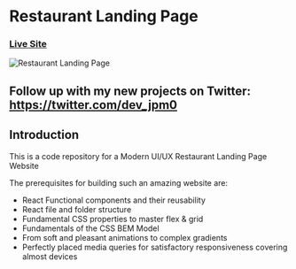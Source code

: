 # Restaurant Landing Page
### [Live Site](https://restaurantuiux.netlify.app/)

![Restaurant Landing Page](https://i.ibb.co/5jxBKpw/image.png)

## Follow up with my new projects on Twitter: https://twitter.com/dev_jpm0

## Introduction
This is a code repository for a Modern UI/UX Restaurant Landing Page Website

The prerequisites for building such an amazing website are:

- React Functional components and their reusability
- React file and folder structure
- Fundamental CSS properties to master flex & grid
- Fundamentals of the CSS BEM Model
- From soft and pleasant animations to complex gradients
- Perfectly placed media queries for satisfactory responsiveness covering almost devices

